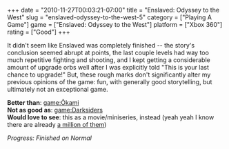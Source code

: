+++
date = "2010-11-27T00:03:21-07:00"
title = "Enslaved: Odyssey to the West"
slug = "enslaved-odyssey-to-the-west-5"
category = ["Playing A Game"]
game = ["Enslaved: Odyssey to the West"]
platform = ["Xbox 360"]
rating = ["Good"]
+++

It didn't seem like Enslaved was completely finished -- the story's conclusion seemed abrupt at points, the last couple levels had way too much repetitive fighting and shooting, and I kept getting a considerable amount of upgrade orbs well after I was explicitly told "This is your last chance to upgrade!"  But, these rough marks don't significantly alter my previous opinions of the game: fun, with generally good storytelling, but ultimately not an exceptional game.

<b>Better than</b>: <game:Ōkami>  
<b>Not as good as</b>: <game:Darksiders>  
<b>Would love to see</b>: this as a movie/miniseries, instead (yeah yeah I know there are already <a href="http://en.wikipedia.org/wiki/List_of_media_adaptations_of_Journey_to_the_West">a million of them</a>)

<i>Progress: Finished on Normal</i>
